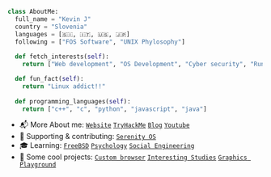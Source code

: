 ```python
class AboutMe: 
  full_name = "Kevin J" 
  country = "Slovenia"
  languages = [🇸🇮, 🇮🇹, 🇺🇸, 🇯🇵]
  following = ["FOS Software", "UNIX Phylosophy"]
  
  def fetch_interests(self): 
    return ["Web development", "OS Development", "Cyber security", "Running", "Japan", "Unix"]

  def fun_fact(self): 
    return "Linux addict!!"
    
  def programming_languages(self): 
    return ["c++", "c", "python", "javascript", "java"]
```

 - 📬 More About me: <a href="https://osamu-kj.github.io/">`Website`</a> <a href="https://tryhackme.com/p/Osamu">`TryHackMe`</a> <a href="https://osamu-kj.gitbook.io/nerdz_corner/">`Blog`</a> <a href="https://www.youtube.com/channel/UCICp0q6JpR_9yeICzj9mBkA">`Youtube`</a> 
 - 💪 Supporting & contributing: <a href="https://github.com/serenityos/serenity">`Serenity OS`</a>
 - 🎓 Learning: <a href="https://www.freebsd.org/">`FreeBSD`</a> <a href="https://changingminds.org/">`Psychology`</a> <a href="https://www.amazon.com/Social-Engineering-Science-Human-Hacking/dp/111943338X">`Social Engineering`</a>
 - 🧠 Some cool projects: <a href="https://github.com/osamu-kj/seekpeek">`Custom browser`</a> <a href="https://github.com/osamu-kj/studies">`Interesting Studies`</a> <a href="https://github.com/osamu-kj/opengl-experiments">`Graphics Playground`</a>

